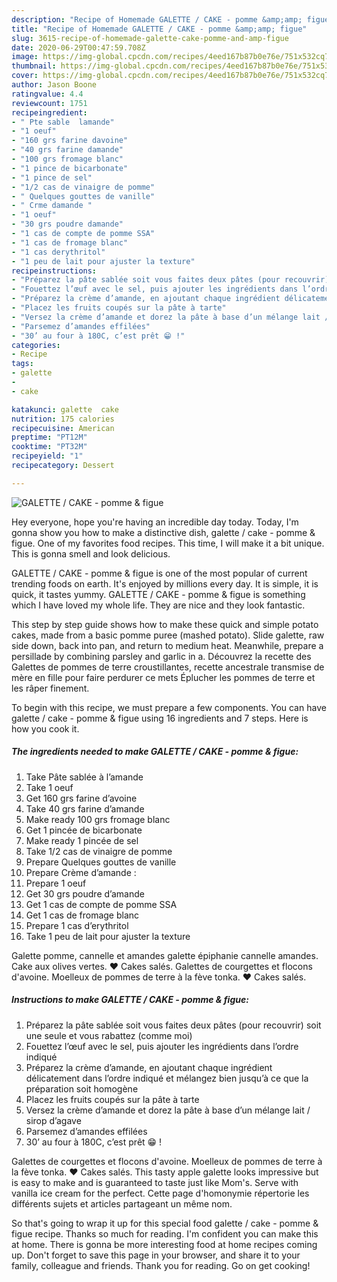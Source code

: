 ```yaml
---
description: "Recipe of Homemade GALETTE / CAKE - pomme &amp;amp; figue"
title: "Recipe of Homemade GALETTE / CAKE - pomme &amp;amp; figue"
slug: 3615-recipe-of-homemade-galette-cake-pomme-and-amp-figue
date: 2020-06-29T00:47:59.708Z
image: https://img-global.cpcdn.com/recipes/4eed167b87b0e76e/751x532cq70/galette-cake-pomme-figue-photo-principale-de-la-recette.jpg
thumbnail: https://img-global.cpcdn.com/recipes/4eed167b87b0e76e/751x532cq70/galette-cake-pomme-figue-photo-principale-de-la-recette.jpg
cover: https://img-global.cpcdn.com/recipes/4eed167b87b0e76e/751x532cq70/galette-cake-pomme-figue-photo-principale-de-la-recette.jpg
author: Jason Boone
ratingvalue: 4.4
reviewcount: 1751
recipeingredient:
- " Pte sable  lamande"
- "1 oeuf"
- "160 grs farine davoine"
- "40 grs farine damande"
- "100 grs fromage blanc"
- "1 pince de bicarbonate"
- "1 pince de sel"
- "1/2 cas de vinaigre de pomme"
- " Quelques gouttes de vanille"
- " Crme damande "
- "1 oeuf"
- "30 grs poudre damande"
- "1 cas de compte de pomme SSA"
- "1 cas de fromage blanc"
- "1 cas derythritol"
- "1 peu de lait pour ajuster la texture"
recipeinstructions:
- "Préparez la pâte sablée soit vous faites deux pâtes (pour recouvrir) soit une seule et vous rabattez (comme moi)"
- "Fouettez l’œuf avec le sel, puis ajouter les ingrédients dans l’ordre indiqué"
- "Préparez la crème d’amande, en ajoutant chaque ingrédient délicatement dans l’ordre indiqué et mélangez bien jusqu’à ce que la préparation soit homogène"
- "Placez les fruits coupés sur la pâte à tarte"
- "Versez la crème d’amande et dorez la pâte à base d’un mélange lait / sirop d’agave"
- "Parsemez d’amandes effilées"
- "30’ au four à 180C, c’est prêt 😁 !"
categories:
- Recipe
tags:
- galette
- 
- cake

katakunci: galette  cake 
nutrition: 175 calories
recipecuisine: American
preptime: "PT12M"
cooktime: "PT32M"
recipeyield: "1"
recipecategory: Dessert

---
```



![GALETTE / CAKE - pomme &amp; figue](https://img-global.cpcdn.com/recipes/4eed167b87b0e76e/751x532cq70/galette-cake-pomme-figue-photo-principale-de-la-recette.jpg)

Hey everyone, hope you're having an incredible day today. Today, I'm gonna show you how to make a distinctive dish, galette / cake - pomme &amp; figue. One of my favorites food recipes. This time, I will make it a bit unique. This is gonna smell and look delicious.

GALETTE / CAKE - pomme &amp; figue is one of the most popular of current trending foods on earth. It's enjoyed by millions every day. It is simple, it is quick, it tastes yummy. GALETTE / CAKE - pomme &amp; figue is something which I have loved my whole life. They are nice and they look fantastic.

This step by step guide shows how to make these quick and simple potato cakes, made from a basic pomme puree (mashed potato). Slide galette, raw side down, back into pan, and return to medium heat. Meanwhile, prepare a persillade by combining parsley and garlic in a. Découvrez la recette des Galettes de pommes de terre croustillantes, recette ancestrale transmise de mère en fille pour faire perdurer ce mets Éplucher les pommes de terre et les râper finement.


To begin with this recipe, we must prepare a few components. You can have galette / cake - pomme &amp; figue using 16 ingredients and 7 steps. Here is how you cook it.

<!--inarticleads1-->

##### The ingredients needed to make GALETTE / CAKE - pomme &amp; figue:

1. Take  Pâte sablée à l’amande
1. Take 1 oeuf
1. Get 160 grs farine d’avoine
1. Take 40 grs farine d’amande
1. Make ready 100 grs fromage blanc
1. Get 1 pincée de bicarbonate
1. Make ready 1 pincée de sel
1. Take 1/2 cas de vinaigre de pomme
1. Prepare  Quelques gouttes de vanille
1. Prepare  Crème d’amande :
1. Prepare 1 oeuf
1. Get 30 grs poudre d’amande
1. Get 1 cas de compte de pomme SSA
1. Get 1 cas de fromage blanc
1. Prepare 1 cas d’erythritol
1. Take 1 peu de lait pour ajuster la texture


Galette pomme, cannelle et amandes galette épiphanie cannelle amandes. Cake aux olives vertes. ♥ Cakes salés. Galettes de courgettes et flocons d&#39;avoine. Moelleux de pommes de terre à la fève tonka. ♥ Cakes salés. 

<!--inarticleads2-->

##### Instructions to make GALETTE / CAKE - pomme &amp; figue:

1. Préparez la pâte sablée soit vous faites deux pâtes (pour recouvrir) soit une seule et vous rabattez (comme moi)
1. Fouettez l’œuf avec le sel, puis ajouter les ingrédients dans l’ordre indiqué
1. Préparez la crème d’amande, en ajoutant chaque ingrédient délicatement dans l’ordre indiqué et mélangez bien jusqu’à ce que la préparation soit homogène
1. Placez les fruits coupés sur la pâte à tarte
1. Versez la crème d’amande et dorez la pâte à base d’un mélange lait / sirop d’agave
1. Parsemez d’amandes effilées
1. 30’ au four à 180C, c’est prêt 😁 !


Galettes de courgettes et flocons d&#39;avoine. Moelleux de pommes de terre à la fève tonka. ♥ Cakes salés. This tasty apple galette looks impressive but is easy to make and is guaranteed to taste just like Mom&#39;s. Serve with vanilla ice cream for the perfect. Cette page d&#39;homonymie répertorie les différents sujets et articles partageant un même nom. 

So that's going to wrap it up for this special food galette / cake - pomme &amp; figue recipe. Thanks so much for reading. I'm confident you can make this at home. There is gonna be more interesting food at home recipes coming up. Don't forget to save this page in your browser, and share it to your family, colleague and friends. Thank you for reading. Go on get cooking!
